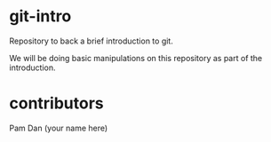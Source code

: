 # git-intro
Repository to back a brief introduction to git.

We will be doing basic manipulations on this repository as part of the introduction.

# contributors
Pam
Dan
(your name here)